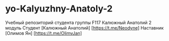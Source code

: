 # yo-Kalyuzhny-Anatoly-2
Учебный репозиторий студента группы F117 Калюжный Анатолий 2 модуль
Студент [Калюжный Анатолий] [https://t.me/Neodyne]
Наставник [Олимов Ян] [https://t.me/OlimvJan]